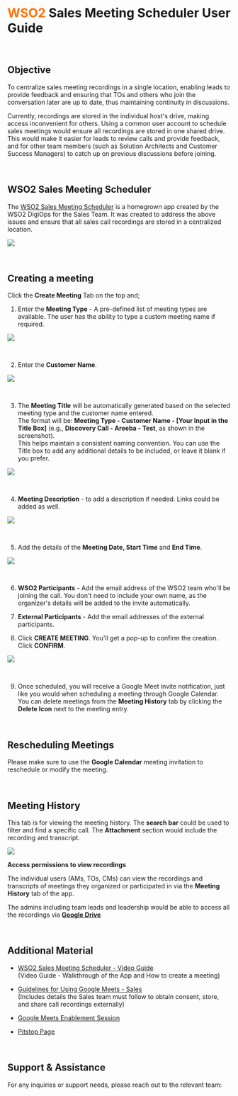 # **<font color="#FF7300">WSO2</font> Sales Meeting Scheduler User Guide**

<br>

## **Objective**

To centralize sales meeting recordings in a single location, enabling leads to provide feedback and ensuring that TOs and others who join the conversation later are up to date, thus maintaining continuity in discussions.

Currently, recordings are stored in the individual host's drive, making access inconvenient for others. Using a common user account to schedule sales meetings would ensure all recordings are stored in one shared drive. This would make it easier for leads to review calls and provide feedback, and for other team members (such as Solution Architects and Customer Success Managers) to catch up on previous discussions before joining.

<br>

## **WSO2 Sales Meeting Scheduler**

The <a href="https://meet.wso2.com" target="_blank">WSO2 Sales Meeting Scheduler</a> is a homegrown app created by the WSO2 DigiOps for the Sales Team. It was created to address the above issues and ensure that all sales call recordings are stored in a centralized location.

![](doc/00.png)

<br>

## **Creating a meeting**

Click the **Create Meeting** Tab on the top and;

1. Enter the **Meeting Type** - A pre-defined list of meeting types are available. The user has the ability to type a custom meeting name if required.

![](doc/01.png)

<br>

2. Enter the **Customer Name**.

![](doc/02.png)

<br>

3. The **Meeting Title** will be automatically generated based on the selected meeting type and the customer name entered. <br>
   The format will be: **Meeting Type - Customer Name - [Your Input in the Title Box]** (e.g., **Discovery Call - Areeba - Test**, as shown in the screenshot). <br>
   This helps maintain a consistent naming convention. You can use the Title box to add any additional details to be included, or leave it blank if you prefer.

![](doc/03.png)

<br>

4. **Meeting Description** - to add a description if needed. Links could be added as well.

![](doc/04.png)

<br>

5. Add the details of the **Meeting Date, Start Time** and **End Time**.

![](doc/05.png)

<br>

6. **WSO2 Participants** - Add the email address of the WSO2 team who'll be joining the call. You don't need to include your own name, as the organizer's details will be added to the invite automatically.

7. **External Participants** - Add the email addresses of the external participants.

8. Click **CREATE MEETING**. You'll get a pop-up to confirm the creation. Click **CONFIRM**.

![](doc/06.png)

<br>

9. Once scheduled, you will receive a Google Meet invite notification, just like you would when scheduling a meeting through Google Calendar. You can delete meetings from the **Meeting History** tab by clicking the **Delete Icon** next to the meeting entry.

<br>

## **Rescheduling Meetings**

Please make sure to use the **Google Calendar** meeting invitation to reschedule or modify the meeting.

<br>

## **Meeting History**

This tab is for viewing the meeting history. The **search bar** could be used to filter and find a specific call. The **Attachment** section would include the recording and transcript.

![](doc/07.png)

**Access permissions to view recordings**

The individual users (AMs, TOs, CMs) can view the recordings and transcripts of meetings they organized or participated in via the **Meeting History** tab of the app.

The admins including team leads and leadership would be able to access all the recordings via **[Google Drive](https://drive.google.com/drive/folders/1t4d4RIv1w1ULL8E5wgyd701oOP6TkFi8?usp=sharing)**

<br>

## **Additional Material**

- [WSO2 Sales Meeting Scheduler - Video Guide](https://drive.google.com/file/d/1QAQGC3w8C2HNvt30Lw0CIxgC4T4cClON/view) <br>
  (Video Guide - Walkthrough of the App and How to create a meeting)

- [Guidelines for Using Google Meets - Sales](https://docs.google.com/document/d/1amn8ICdOLAFtXnXgGd-tp3XpD2zoe2oN0IdLYEgNjUg/edit?usp=sharing) <br>
  (Includes details the Sales team must follow to obtain consent, store, and share call recordings externally)

- [Google Meets Enablement Session](https://pitstop-sales.wso2.com/sales-processes/tools/google-meets)

- [Pitstop Page](https://pitstop-sales.wso2.com/essential/wso2-sales-meeting-scheduler)

<br>

## **Support & Assistance**

For any inquiries or support needs, please reach out to the relevant team:

